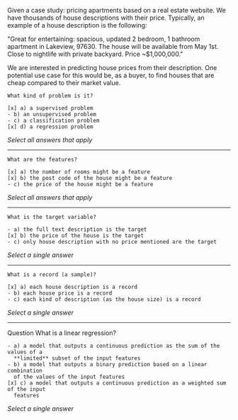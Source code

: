 Given a case study: pricing apartments based on a real estate website. We have
thousands of house descriptions with their price. Typically, an example of a
house description is the following:

"Great for entertaining: spacious, updated 2 bedroom, 1 bathroom apartment in
Lakeview, 97630. The house will be available from May 1st. Close to nightlife
with private backyard. Price ~$1,000,000."

We are interested in predicting house prices from their description. One
potential use case for this would be, as a buyer, to find houses that are cheap
compared to their market value.

```{admonition} Question
What kind of problem is it?

[x] a) a supervised problem
- b) an unsupervised problem
- c) a classification problem
[x] d) a regression problem

```
_Select all answers that apply_

---

```{admonition} Question
What are the features?

[x] a) the number of rooms might be a feature
[x] b) the post code of the house might be a feature
- c) the price of the house might be a feature

```
_Select all answers that apply_

---

```{admonition} Question
What is the target variable?

- a) the full text description is the target
[x] b) the price of the house is the target
- c) only house description with no price mentioned are the target

```
_Select a single answer_

---

```{admonition} Question
What is a record (a sample)?

[x] a) each house description is a record
- b) each house price is a record
- c) each kind of description (as the house size) is a record
```
_Select a single answer_

---
Question
What is a linear regression?
```
- a) a model that outputs a continuous prediction as the sum of the values of a
  **limited** subset of the input features
- b) a model that outputs a binary prediction based on a linear combination
  of the values of the input features
[x] c) a model that outputs a continuous prediction as a weighted sum of the input
  features

```
_Select a single answer_
